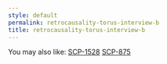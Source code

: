 ```yaml
---
style: default
permalink: retrocausality-torus-interview-b
title: retrocausality-torus-interview-b
---
```

You may also like:
[SCP-1528](http://scp-wiki.net/scp-1528)
[SCP-875](http://scp-wiki.net/scp-875)